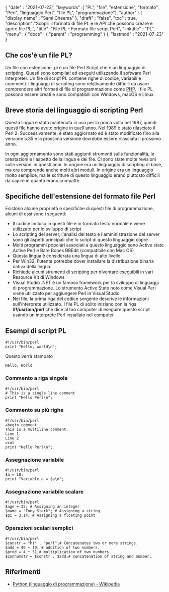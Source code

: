 {
  "date" : "2021-07-23",
  "keywords" :[ "PL", "file", "estensione", "formato", "Perl", "linguaggio Perl", "file PL", "programmazione"],
  "author" : {
    "display_name" : "Sami Cheema"
},
  "draft" : "false",
  "toc" : true,
  "description":"Scopri il formato di file PL e le API che possono creare e aprire file PL.",
  "title" :"File PL - Formato file script Perl",
  "linktitle" : "PL",
  "menu" : {
    "docs" : {
      "parent" : "programming"
}
},
  "lastmod" : "2021-07-23"
}

## Che cos'è un file PL?

Un file con estensione .pl è un file Perl Script che è un linguaggio di scripting. Questi sono compilati ed eseguiti utilizzando il software Perl Interpreter. Un file di script PL contiene righe di codice, variabili e commenti. I linguaggi di scripting sono relativamente difficili da usare
comprendere altri formati di file di programmazione come [PHP](/it/programmazione/php/). I file PL possono essere creati e sono compatibili con Windows, macOS e Linux.

## Breve storia del linguaggio di scripting Perl

Questa lingua è stata mantenuta in uso per la prima volta nel 1987, quindi questi file hanno avuto origine in quell'anno. Nel 1989 è stato rilasciato il Perl 2. Successivamente, è stato aggiornato ed è stato modificato fino alla versione 5.35 e la prossima versione dovrebbe essere rilasciata il prossimo anno.

In ogni aggiornamento sono stati aggiunti strumenti sulla funzionalità, le prestazioni e l'aspetto della lingua e dei file. Ci sono state molte revisioni sulle versioni in questi anni. In origine era un linguaggio di scripting di base, ma ora comprende anche molti altri moduli. In origine era un linguaggio molto semplice, ma le scritture di questo linguaggio erano piuttosto difficili da capire in quanto erano compatte.

## Specifiche dell'estensione del formato file Perl

Esistono alcune proprietà o specifiche di questi file di programmazione, alcuni di essi sono i seguenti:

* Il codice incluso in questi file è in formato testo normale e viene utilizzato per lo sviluppo di script
* Lo scripting del server, l'analisi del testo e l'amministrazione del server sono gli aspetti principali che lo script di questo linguaggio copre
* Molti programmi popolari associati a questo linguaggio sono Active state Active Perl e Bare Bones BBEdit (compatibile con Mac OS)
* Questa lingua è considerata una lingua di alto livello
* Per Win32, l'utente potrebbe dover installare la distribuzione binaria nativa della lingua
* Richiede alcuni strumenti di scripting per diventare eseguibili in vari Resource Kit di Windows
* Visual Studio .NET è un famoso framework per lo sviluppo di linguaggi di programmazione. Lo strumento Active State noto come Visual Perl viene utilizzato per aggiungere Perl in Visual Studio
* Nei file, la prima riga del codice sorgente descrive le informazioni sull'interprete utilizzato. I file PL di solito iniziano con la riga **#!/usr/bin/perl** che dice al tuo computer di eseguire questo script usando un interprete Perl installato nel computer


## Esempi di script PL

```
#!/usr/bin/perl
print "Hello, world\n";
```

Questo verrà stampato

```
Hello, World
```

### Commento a riga singola ###

```
#!/usr/bin/perl
# This is a single line comment
print "Hello Perl\n";
```

### Commento su più righe ###

```
#!/usr/bin/perl
=begin comment
This is a multiline comment.
Line 1
Line 2
=cut
print "Hello Perl\n";
```

### Assegnazione variabile ###

```
#!/usr/bin/perl
$a = 10;
print "Variable a = $a\n";
```

### Assegnazione variabile scalare ###

```
#!/usr/bin/perl
$age = 35; # Assigning an integer
$name = "Tony Stark"; # Assigning a string
$pi = 3.14; # Assigning a floating point
```

### Operazioni scalari semplici ###

```
#!/usr/bin/perl
$constr = "hi" . "perl";# Concatenates two or more strings.
$add = 40 + 10; # addition of two numbers.
$prod = 4 * 51;# multiplication of two numbers.
$connumstr = $constr . $add;# concatenation of string and number.
```

## Riferimenti ##

- [Python (linguaggio di programmazione) - Wikipedia](https://en.wikipedia.org/wiki/Python_(programming_language))

